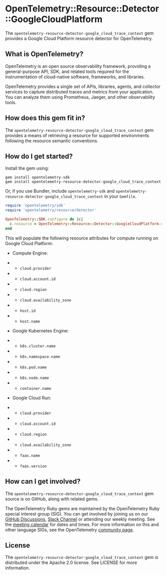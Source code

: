 # OpenTelemetry::Resource::Detector::GoogleCloudPlatform

The `opentelemetry-resource-detector-google_cloud_trace_context` gem provides a Google Cloud Platform resource detector for OpenTelemetry.

## What is OpenTelemetry?

OpenTelemetry is an open source observability framework, providing a general-purpose API, SDK, and related tools required for the instrumentation of cloud-native software, frameworks, and libraries.

OpenTelemetry provides a single set of APIs, libraries, agents, and collector services to capture distributed traces and metrics from your application. You can analyze them using Prometheus, Jaeger, and other observability tools.

## How does this gem fit in?

The `opentelemetry-resource-detector-google_cloud_trace_context` gem provides a means of retrieving a resource for supported environments following the resource semantic conventions.

## How do I get started?

Install the gem using:

```console
gem install opentelemetry-sdk
gem install opentelemetry-resource-detector-google_cloud_trace_context
```

Or, if you use Bundler, include `opentelemetry-sdk` and `opentelemetry-resource-detector-google_cloud_trace_context` in your `Gemfile`.

```rb
require 'opentelemetry/sdk'
require 'opentelemetry/resource/detector'

OpenTelemetry::SDK.configure do |c|
  c.resource = OpenTelemetry::Resource::Detector::GoogleCloudPlatform.detect
end
```

This will populate the following resource attributes for compute running on Google Cloud Platform:

* Compute Engine:
* * `cloud.provider`
* * `cloud.account.id`
* * `cloud.region`
* * `cloud.availability_zone`
* * `host.id`
* * `host.name`

* Google Kubernetes Engine:
* * `k8s.cluster.name`
* * `k8s.namespace.name`
* * `k8s.pod.name`
* * `k8s.node.name`
* * `container.name`

* Google Cloud Run:
* * `cloud.provider`
* * `cloud.account.id`
* * `cloud.region`
* * `cloud.availability_zone`
* * `faas.name`
* * `faas.version`

## How can I get involved?

The `opentelemetry-resource-detector-google_cloud_trace_context` gem source is on GitHub, along with related gems.

The OpenTelemetry Ruby gems are maintained by the OpenTelemetry Ruby special interest group (SIG). You can get involved by joining us on our [GitHub Discussions][discussions-url], [Slack Channel][slack-channel] or attending our weekly meeting. See the [meeting calendar][community-meetings] for dates and times. For more information on this and other language SIGs, see the OpenTelemetry [community page][ruby-sig].

## License

The `opentelemetry-resource-detector-google_cloud_trace_context` gem is distributed under the Apache 2.0 license. See LICENSE for more information.

[ruby-sig]: https://github.com/open-telemetry/community#ruby-sig
[community-meetings]: https://github.com/open-telemetry/community#community-meetings
[slack-channel]: https://cloud-native.slack.com/archives/C01NWKKMKMY
[discussions-url]: https://github.com/open-telemetry/opentelemetry-ruby/discussions
